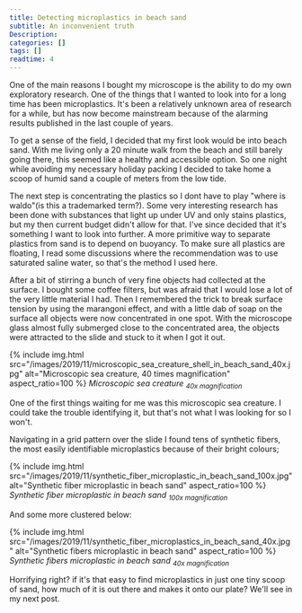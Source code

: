 ```yaml
---
title: Detecting microplastics in beach sand
subtitle: An inconvenient truth
Description:
categories: []
tags: []
readtime: 4
---
```


One of the main reasons I bought my microscope is the ability to do my own exploratory research. One of the things that I wanted to look into for a long time has been microplastics. It's been a relatively unknown area of research for a while, but has now become mainstream because of the alarming results published in the last couple of years.

To get a sense of the field, I decided that my first look would be into beach sand. With me living only a 20 minute walk from the beach and still barely going there, this seemed like a healthy and accessible option. So one night while avoiding my necessary holiday packing I decided to take home a scoop of humid sand a couple of meters from the low tide.

The next step is concentrating the plastics so I dont have to play "where is waldo"(is this a trademarked term?). Some very interesting research has been done with substances that light up under UV and only stains plastics, but my then current budget didn't allow for that. I've since decided that it's something I want to look into further. A more primitive way to separate plastics from sand is to depend on buoyancy. To make sure all plastics are floating, I read some discussions where the recommendation was to use saturated saline water, so that's the method I used here.

After a bit of stirring a bunch of very fine objects had collected at the surface. I bought some coffee filters, but was afraid that I would lose a lot of the very little material I had. Then I remembered the trick to break surface tension by using the marangoni effect, and with a little dab of soap on the surface all objects were now concentrated in one spot. With the microscope glass almost fully submerged close to the concentrated area, the objects were attracted to the slide and stuck to it when I got it out.

{% include img.html src="/images/2019/11/microscopic_sea_creature_shell_in_beach_sand_40x.jpg" alt="Microscopic sea creature, 40 times magnification" aspect_ratio=100 %}
_Microscopic sea creature <sub>40x magnification</sub>_

One of the first things waiting for me was this microscopic sea creature. I could take the trouble identifying it, but that's not what I was looking for so I won't.

Navigating in a grid pattern over the slide I found tens of synthetic fibers, the most easily identifiable microplastics because of their bright colours;

{% include img.html src="/images/2019/11/synthetic_fiber_microplastic_in_beach_sand_100x.jpg" alt="Synthetic fiber microplastic in beach sand" aspect_ratio=100 %}
_Synthetic fiber microplastic in beach sand <sub>100x magnification</sub>_

And some more clustered below:

{% include img.html src="/images/2019/11/synthetic_fiber_microplastics_in_beach_sand_40x.jpg" alt="Synthetic fibers microplastic in beach sand" aspect_ratio=100 %}
_Synthetic fibers microplastic in beach sand <sub>40x magnification</sub>_

Horrifying right? if it's that easy to find microplastics in just one tiny scoop of sand, how much of it is out there and makes it onto our plate? We'll see in my next post.